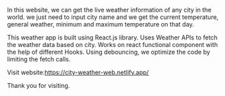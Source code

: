 In this website, we can get the live weather information of any city in the world. we just need to input city name and we get the current temperature, general weather, minimum and maximum temperature on that day.

This weather app is built using React.js library.
Uses Weather APIs to fetch the weather data based on city.
Works on react functional component with the help of different Hooks.
Using debouncing, we optimize the code by limiting the fetch calls.

Visit website:https://city-weather-web.netlify.app/

Thank you for visiting.
